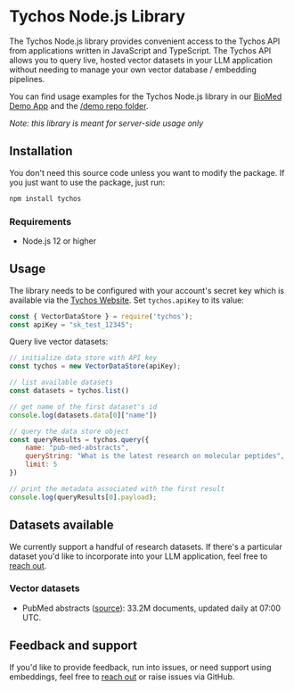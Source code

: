 # Tychos Node.js Library

The Tychos Node.js library provides convenient access to the Tychos API from
applications written in JavaScript and TypeScript. The Tychos API allows you to query live, hosted vector datasets in your LLM application without needing to manage your own vector database / embedding pipelines.

You can find usage examples for the Tychos Node.js library in our [BioMed Demo App](https://demo.tychos.ai/) and the [/demo repo folder](https://github.com/tychos-lab/tychos).

*Note: this library is meant for server-side usage only*

## Installation

You don't need this source code unless you want to modify the package. If you just want to use the package, just run:

```sh
npm install tychos
```


### Requirements

- Node.js 12 or higher

## Usage

The library needs to be configured with your account's secret key which is available via the [Tychos Website][api-keys]. Set `tychos.apiKey` to its value:

```javascript
const { VectorDataStore } = require('tychos');
const apiKey = "sk_test_12345";
```

Query live vector datasets:

```javascript
// initialize data store with API key
const tychos = new VectorDataStore(apiKey);

// list available datasets
const datasets = tychos.list()

// get name of the first dataset's id
console.log(datasets.data[0]["name"])

// query the data store object
const queryResults = tychos.query({
    name: "pub-med-abstracts",
    queryString: "What is the latest research on molecular peptides",
    limit: 5
})

// print the metadata associated with the first result
console.log(queryResults[0].payload);
```

## Datasets available

We currently support a handful of research datasets. If there's a particular dataset you'd like to incorporate into your LLM application, feel free to [reach out][twitter].

### Vector datasets

- PubMed abstracts ([source][pub-med]): 33.2M documents, updated daily at 07:00 UTC.

## Feedback and support

If you'd like to provide feedback, run into issues, or need support using embeddings, feel free to [reach out][twitter] or raise issues via GitHub.

[api-keys]: https://tychos.ai/
[twitter]: https://twitter.com/etpuisfume
[pub-med]: https://pubmed.ncbi.nlm.nih.gov/download/
